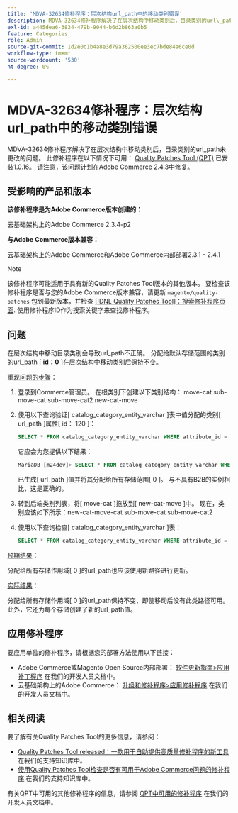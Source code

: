 ```yaml
---
title: 'MDVA-32634修补程序：层次结构url_path中的移动类别错误'
description: MDVA-32634修补程序解决了在层次结构中移动类别后，目录类别的url\_path未更改的问题。 安装[Quality Patches Tool (QPT)](/help/announcements/adobe-commerce-announcements/magento-quality-patches-released-new-tool-to-self-serve-quality-patches.md) 1.0.16后，即可使用此修补程序。 请注意，该问题计划在Adobe Commerce 2.4.3中修复。
exl-id: a445dea6-3834-479b-9044-b6d2b863a0b5
feature: Categories
role: Admin
source-git-commit: 1d2e0c1b4a8e3d79a362500ee3ec7bde84a6ce0d
workflow-type: tm+mt
source-wordcount: '530'
ht-degree: 0%

---
```


# MDVA-32634修补程序：层次结构url_path中的移动类别错误

MDVA-32634修补程序解决了在层次结构中移动类别后，目录类别的url\_path未更改的问题。 此修补程序在以下情况下可用： [Quality Patches Tool (QPT)](/help/announcements/adobe-commerce-announcements/magento-quality-patches-released-new-tool-to-self-serve-quality-patches.md) 已安装1.0.16。 请注意，该问题计划在Adobe Commerce 2.4.3中修复。

## 受影响的产品和版本

**该修补程序是为Adobe Commerce版本创建的：**

云基础架构上的Adobe Commerce 2.3.4-p2

**与Adobe Commerce版本兼容：**

云基础架构上的Adobe Commerce和Adobe Commerce内部部署2.3.1 - 2.4.1

>[!NOTE]
>
>该修补程序可能适用于具有新的Quality Patches Tool版本的其他版本。 要检查该修补程序是否与您的Adobe Commerce版本兼容，请更新 `magento/quality-patches` 包到最新版本，并检查 [[!DNL Quality Patches Tool]：搜索修补程序页面](https://devdocs.magento.com/quality-patches/tool.html#patch-grid). 使用修补程序ID作为搜索关键字来查找修补程序。

## 问题

在层次结构中移动目录类别会导致url\_path不正确。 分配给默认存储范围的类别的url\_path \[ **id：0** \]在层次结构中移动类别后保持不变。

<u>重现问题的步骤</u>：

1. 登录到Commerce管理员。 在根类别下创建以下类别结构： move-cat sub-move-cat sub-move-cat2 new-cat-move
1. 使用以下查询验证\[ catalog\_category\_entity\_varchar \]表中值分配的类别\[ url\_path \]属性\[ id： 120 \]：

   ```sql
   SELECT * FROM catalog_category_entity_varchar WHERE attribute_id = 120 ORDER BY value_id DESC LIMIT 4;
   ```

   它应会为您提供以下结果：

   ```sql
   MariaDB [m24dev]> SELECT * FROM catalog_category_entity_varchar WHERE attribute_id = 120 ORDER BY value_id DESC LIMIT 4;
   ```

   已生成\[ url\_path \]值并将其分配给所有存储范围\[ 0 \]。 与不具有B2B的实例相比，这是正确的。
1. 转到后端类别列表，将\[ move-cat \]拖放到\[ new-cat-move \]中。 现在，类别应该如下所示：new-cat-move-cat sub-move-cat sub-move-cat2
1. 使用以下查询检查\[ catalog\_category\_entity\_varchar \]表：

   ```sql
   SELECT * FROM catalog_category_entity_varchar WHERE attribute_id = 120 ORDER BY value_id DESC LIMIT 16;
   ```

<u>预期结果</u>：

分配给所有存储作用域\[ 0 \]的url\_path也应该使用新路径进行更新。

<u>实际结果</u>：

分配给所有存储作用域\[ 0 \]的url\_path保持不变，即使移动后没有此类路径可用。 此外，它还为每个存储创建了新的url\_path值。

## 应用修补程序

要应用单独的修补程序，请根据您的部署方法使用以下链接：

* Adobe Commerce或Magento Open Source内部部署： [软件更新指南>应用补丁程序](https://devdocs.magento.com/guides/v2.4/comp-mgr/patching/mqp.html) 在我们的开发人员文档中。
* 云基础架构上的Adobe Commerce： [升级和修补程序>应用修补程序](https://devdocs.magento.com/cloud/project/project-patch.html) 在我们的开发人员文档中。

## 相关阅读

要了解有关Quality Patches Tool的更多信息，请参阅：

* [Quality Patches Tool released：一款用于自助提供高质量修补程序的新工具](/help/announcements/adobe-commerce-announcements/magento-quality-patches-released-new-tool-to-self-serve-quality-patches.md) 在我们的支持知识库中。
* [使用Quality Patches Tool检查是否有可用于Adobe Commerce问题的修补程序](/help/support-tools/patches-available-in-qpt-tool/check-patch-for-magento-issue-with-magento-quality-patches.md) 在我们的支持知识库中。

有关QPT中可用的其他修补程序的信息，请参阅 [QPT中可用的修补程序](https://devdocs.magento.com/quality-patches/tool.html#patch-grid) 在我们的开发人员文档中。
